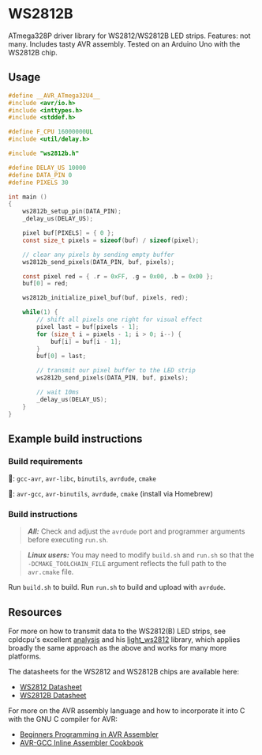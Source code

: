 # WS2812B

ATmega328P driver library for WS2812/WS2812B LED strips. Features: not many. Includes tasty AVR assembly. Tested on an Arduino Uno with the WS2812B chip.

## Usage

```c
#define __AVR_ATmega32U4__
#include <avr/io.h>
#include <inttypes.h>
#include <stddef.h>

#define F_CPU 16000000UL
#include <util/delay.h>

#include "ws2812b.h"

#define DELAY_US 10000
#define DATA_PIN 0
#define PIXELS 30

int main ()
{
    ws2812b_setup_pin(DATA_PIN);
    _delay_us(DELAY_US);

    pixel buf[PIXELS] = { 0 };
    const size_t pixels = sizeof(buf) / sizeof(pixel);

    // clear any pixels by sending empty buffer
    ws2812b_send_pixels(DATA_PIN, buf, pixels);

    const pixel red = { .r = 0xFF, .g = 0x00, .b = 0x00 };
    buf[0] = red;

    ws2812b_initialize_pixel_buf(buf, pixels, red);

    while(1) {
        // shift all pixels one right for visual effect
        pixel last = buf[pixels - 1];
        for (size_t i = pixels - 1; i > 0; i--) {
            buf[i] = buf[i - 1];
        }
        buf[0] = last;

        // transmit our pixel buffer to the LED strip
        ws2812b_send_pixels(DATA_PIN, buf, pixels);

        // wait 10ms
        _delay_us(DELAY_US);
    }
}
```

## Example build instructions

### Build requirements

🐧: `gcc-avr`, `avr-libc`, `binutils`, `avrdude`, `cmake`

🍎: `avr-gcc`, `avr-binutils`, `avrdude`, `cmake` (install via Homebrew)

### Build instructions

> **_All:_** Check and adjust the `avrdude` port and programmer arguments before executing `run.sh`.

> **_Linux users:_** You may need to modify `build.sh` and `run.sh` so that the `-DCMAKE_TOOLCHAIN_FILE` argument reflects the full path to the `avr.cmake` file.

Run `build.sh` to build. Run `run.sh` to build and upload with `avrdude`.

## Resources

For more on how to transmit data to the WS2812(B) LED strips, see cpldcpu's excellent [analysis](https://cpldcpu.wordpress.com/2014/01/14/light_ws2812-library-v2-0-part-i-understanding-the-ws2812/) and his [light_ws2812](https://github.com/cpldcpu/light_ws2812) library, which applies broadly the same approach as the above and works for many more platforms.

The datasheets for the WS2812 and WS2812B chips are available here:

- [WS2812 Datasheet](https://cdn-shop.adafruit.com/datasheets/WS2812.pdf)
- [WS2812B Datasheet](https://cdn-shop.adafruit.com/datasheets/WS2812B.pdf)


For more on the AVR assembly language and how to incorporate it into C with the GNU C compiler for AVR:

- [Beginners Programming in AVR Assembler](http://www.avr-asm-tutorial.net/avr_en/beginner/index.html)
- [AVR-GCC Inline Assembler Cookbook](https://www.nongnu.org/avr-libc/user-manual/inline_asm.html)


